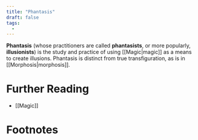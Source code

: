 ```yaml
---
title: "Phantasis"
draft: false
tags:
  - 
---
```


**Phantasis** (whose practitioners are called **phantasists**, or more popularly, **illusionists**) is the study and practice of using [[Magic|magic]] as a means to create illusions. Phantasis is distinct from true transfiguration, as is in [[Morphosis|morphosis]].

# Further Reading
- [[Magic]]

# Footnotes
